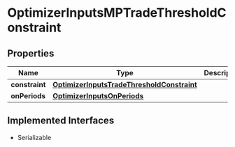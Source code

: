 

# OptimizerInputsMPTradeThresholdConstraint


## Properties

Name | Type | Description | Notes
------------ | ------------- | ------------- | -------------
**constraint** | [**OptimizerInputsTradeThresholdConstraint**](OptimizerInputsTradeThresholdConstraint.md) |  |  [optional]
**onPeriods** | [**OptimizerInputsOnPeriods**](OptimizerInputsOnPeriods.md) |  |  [optional]


## Implemented Interfaces

* Serializable



